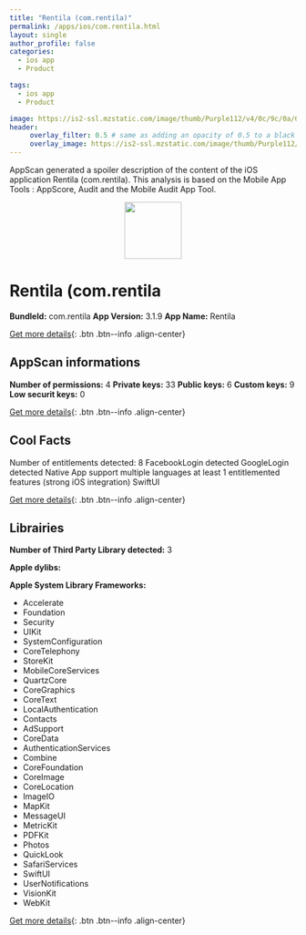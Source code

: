 ```yaml
---
title: "Rentila (com.rentila)"
permalink: /apps/ios/com.rentila.html
layout: single
author_profile: false
categories: 
  - ios app 
  - Product 

tags: 
  - ios app 
  - Product 

image: https://is2-ssl.mzstatic.com/image/thumb/Purple112/v4/0c/9c/0a/0c9c0a36-dd0f-2ca3-36e8-86dac7665356/AppIcon-1x_U007emarketing-0-7-0-85-220.png/512x512bb.jpg
header: 
     overlay_filter: 0.5 # same as adding an opacity of 0.5 to a black background
     overlay_image: https://is2-ssl.mzstatic.com/image/thumb/Purple112/v4/0c/9c/0a/0c9c0a36-dd0f-2ca3-36e8-86dac7665356/AppIcon-1x_U007emarketing-0-7-0-85-220.png/512x512bb.jpg
---
```

AppScan generated a spoiler description of the content of the iOS application Rentila (com.rentila). This analysis is based on the Mobile App Tools : AppScore, Audit and the Mobile Audit App Tool.

  
  
<div style="text-align: center;"><img src="https://is2-ssl.mzstatic.com/image/thumb/Purple112/v4/0c/9c/0a/0c9c0a36-dd0f-2ca3-36e8-86dac7665356/AppIcon-1x_U007emarketing-0-7-0-85-220.png/512x512bb.jpg" width="100" height="100"></div>  
  
# Rentila (com.rentila

**BundleId:** com.rentila
**App Version:** 3.1.9
**App Name:** Rentila


[Get more details](/pricing.html){: .btn .btn--info .align-center}  
  
## AppScan informations 

**Number of permissions:** 4
**Private keys:** 33
**Public keys:** 6
**Custom keys:** 9
**Low securit keys:** 0
  
[Get more details](/pricing.html){: .btn .btn--info .align-center}

## Cool Facts

Number of entitlements detected: 8
FacebookLogin detected
GoogleLogin detected
Native App
support multiple languages
at least 1 entitlemented features (strong iOS integration)
SwiftUI
  
[Get more details](/pricing.html){: .btn .btn--info .align-center}

## Librairies 
**Number of Third Party Library detected:** 3

**Apple dylibs:**


**Apple System Library Frameworks:**
- Accelerate
- Foundation
- Security
- UIKit
- SystemConfiguration
- CoreTelephony
- StoreKit
- MobileCoreServices
- QuartzCore
- CoreGraphics
- CoreText
- LocalAuthentication
- Contacts
- AdSupport
- CoreData
- AuthenticationServices
- Combine
- CoreFoundation
- CoreImage
- CoreLocation
- ImageIO
- MapKit
- MessageUI
- MetricKit
- PDFKit
- Photos
- QuickLook
- SafariServices
- SwiftUI
- UserNotifications
- VisionKit
- WebKit


  
[Get more details](/pricing.html){: .btn .btn--info .align-center}

